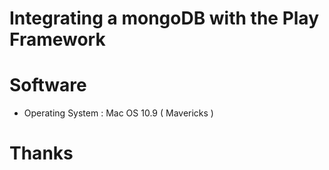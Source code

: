 # Integrating a mongoDB with the Play Framework 

# Software
 
* Operating System : Mac OS 10.9 ( Mavericks )

# Thanks


